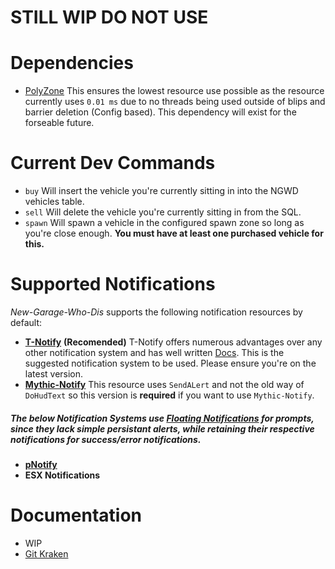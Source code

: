 # STILL WIP DO NOT USE

# Dependencies
- [PolyZone](https://github.com/mkafrin/PolyZone) This ensures the lowest resource use possible as the resource currently uses `0.01 ms` due to no threads being used outside of blips and barrier deletion (Config based). This dependency will exist for the forseable future.

# Current Dev Commands
- `buy` Will insert the vehicle you're currently sitting in into the NGWD vehicles table.
- `sell` Will delete the vehicle you're currently sitting in from the SQL.
- `spawn` Will spawn a vehicle in the configured spawn zone so long as you're close enough. **You must have at least one purchased vehicle for this.**

# Supported Notifications
*New-Garage-Who-Dis* supports the following notification resources by default:
- [**T-Notify**](https://github.com/TasoOneAsia/t-notify) **(Recomended)** T-Notify offers numerous advantages over any other notification system and has well written [Docs](https://docs.tasoagc.dev/#/). This is the suggested notification system to be used. Please ensure you're on the latest version.
- [**Mythic-Notify**](https://github.com/FlawwsX/mythic_notify) This resource uses `SendALert` and not the old way of `DoHudText` so this version is **required** if you want to use `Mythic-Notify`.

##### The below Notification Systems use [Floating Notifications](https://i.imgur.com/ZcDa6KV.jpg) for prompts, since they lack simple persistant alerts, while retaining their respective notifications for success/error notifications.
- [**pNotify**](https://forum.cfx.re/t/release-pnotify-in-game-js-notifications-using-noty/20659) 
- **ESX Notifications**

# Documentation
- WIP
- [Git Kraken](https://app.gitkraken.com/glo/board/YEU_GRdxdwARhoP7)
